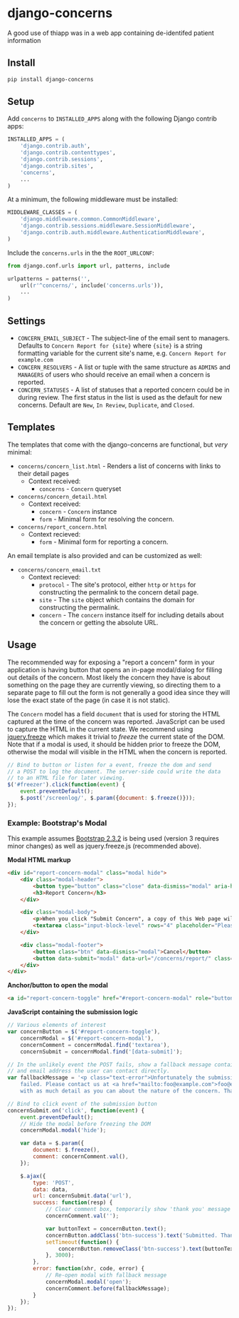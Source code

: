 # django-concerns

A good use of thiapp was in a web app containing de-identifed patient information


## Install

```bash
pip install django-concerns
```


## Setup

Add `concerns` to `INSTALLED_APPS` along with the following Django contrib apps:

```python
INSTALLED_APPS = (
    'django.contrib.auth',
    'django.contrib.contenttypes',
    'django.contrib.sessions',
    'django.contrib.sites',
    'concerns',
    ...
)
```

At a minimum, the following middleware must be installed:

```python
MIDDLEWARE_CLASSES = (
    'django.middleware.common.CommonMiddleware',
    'django.contrib.sessions.middleware.SessionMiddleware',
    'django.contrib.auth.middleware.AuthenticationMiddleware',
)
```

Include the `concerns.urls` in the the `ROOT_URLCONF`:

```python
from django.conf.urls import url, patterns, include

urlpatterns = patterns('',
    url(r'^concerns/', include('concerns.urls')),
    ...
)
```


## Settings

- `CONCERN_EMAIL_SUBJECT` - The subject-line of the email sent to managers. Defaults to `Concern Report for {site}` where `{site}` is a string formatting variable for the current site's name, e.g. `Concern Report for example.com`
- `CONCERN_RESOLVERS` - A list or tuple with the same structure as `ADMINS` and `MANAGERS` of users who should receive an email when a concern is reported.
- `CONCERN_STATUSES` - A list of statuses that a reported concern could be in during review. The first status in the list is used as the default for new concerns. Default are `New`, `In Review`, `Duplicate`, and `Closed`.


## Templates

The templates that come with the django-concerns are functional, but _very_ minimal:

- `concerns/concern_list.html` - Renders a list of concerns with links to their detail pages
    - Context received:
        - `concerns` - `Concern` queryset
- `concerns/concern_detail.html`
    - Context received:
        - `concern` - `Concern` instance
        - `form` - Minimal form for resolving the concern.
- `concerns/report_concern.html`
    - Context recieved:
        - `form` - Minimal form for reporting a concern.

An email template is also provided and can be customized as well:

- `concerns/concern_email.txt`
    - Context recieved:
        - `protocol` - The site's protocol, either `http` or `https` for constructing the permalink to the concern detail page.
        - `site` - The `site` object which contains the domain for constructing the permalink.
        - `concern` - The `concern` instance itself for including details about the concern or getting the absolute URL.


## Usage

The recommended way for exposing a "report a concern" form in your application is having button that opens an in-page modal/dialog for filling out details of the concern. Most likely the concern they have is about something on the page they are currently viewing, so directing them to a separate page to fill out the form is not generally a good idea since they will lose the exact state of the page (in case it is not static).

The `Concern` model has a field `document` that is used for storing the HTML captured at the time of the concern was reported. JavaScript can be used to capture the HTML in the current state. We recommend using [jquery.freeze](http://cbmi.github.io/jquery.freeze/) which makes it trivial to _freeze_ the current state of the DOM. Note that if a modal is used, it should be hidden prior to freeze the DOM, otherwise the modal will visible in the HTML when the concern is reported.

```javascript
// Bind to button or listen for a event, freeze the dom and send
// a POST to log the document. The server-side could write the data
// to an HTML file for later viewing.
$('#freezer').click(function(event) {
    event.preventDefault();
    $.post('/screenlog/', $.param({document: $.freeze()}));
});
```

### Example: Bootstrap's Modal

This example assumes [Bootstrap 2.3.2](http://getbootstrap.com/2.3.2/) is being used (version 3 requires minor changes) as well as jquery.freeze.js (recommended above).

**Modal HTML markup**

```html
<div id="report-concern-modal" class="modal hide">
    <div class="modal-header">
        <button type="button" class="close" data-dismiss="modal" aria-hidden="true">&times;</button>
        <h3>Report Concern</h3>
    </div>

    <div class="modal-body">
        <p>When you click "Submit Concern", a copy of this Web page will be sent to the administrators. Please provide any additional details regarding the concern we might not be able to see on the page.</p>
        <textarea class="input-block-level" rows="4" placeholder="Please describe the nature of the concern (optional)"></textarea>
    </div>

    <div class="modal-footer">
        <button class="btn" data-dismiss="modal">Cancel</button>
        <button data-submit="modal" data-url="/concerns/report/" class="btn btn-primary">Submit Concern</button>
    </div>
</div>
```

**Anchor/button to open the modal**

```html
<a id="report-concern-toggle" href="#report-concern-modal" role="button" class="btn" data-toggle="modal">Report Concern</a>
```


**JavaScript containing the submission logic**

```javascript
// Various elements of interest
var concernButton = $('#report-concern-toggle'),
    concernModal = $('#report-concern-modal'),
    concernComment = concernModal.find('textarea'),
    concernSubmit = concernModal.find('[data-submit]');

// In the unlikely event the POST fails, show a fallback message containing
// and email address the user can contact directly.
var fallbackMessage = '<p class="text-error">Unfortunately the submission \
    failed. Please contact us at <a href="mailto:foo@example.com">foo@example.com</a> \
    with as much detail as you can about the nature of the concern. Thank you.</p>'

// Bind to click event of the submission button
concernSubmit.on('click', function(event) {
    event.preventDefault();
    // Hide the modal before freezing the DOM
    concernModal.modal('hide');

    var data = $.param({
        document: $.freeze(),
        comment: concernComment.val(),
    });

    $.ajax({
        type: 'POST',
        data: data,
        url: concernSubmit.data('url'),
        success: function(resp) {
            // Clear comment box, temporarily show 'thank you' message on button
            concernComment.val('');

            var buttonText = concernButton.text();
            concernButton.addClass('btn-success').text('Submitted. Thank You!')
            setTimeout(function() {
                concernButton.removeClass('btn-success').text(buttonText);
            }, 3000);
        },
        error: function(xhr, code, error) {
            // Re-open modal with fallback message
            concernModal.modal('open');
            concernComment.before(fallbackMessage);
        }
    });
});
```
